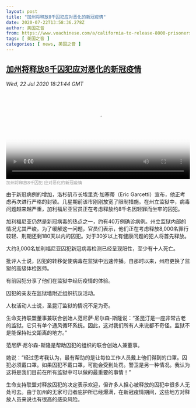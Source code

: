```yaml
---
layout: post
title: "加州将释放8千囚犯应对恶化的新冠疫情"
date: 2020-07-22T13:58:36.278Z
author: 美国之音
from: https://www.voachinese.com/a/california-to-release-8000-prisoners-amid-rising-covid-numbers-20200722/5513274.html
tags: [ 美国之音 ]
categories: [ news, 美国之音 ]
---
```

<!--1595454083000-->
[加州将释放8千囚犯应对恶化的新冠疫情](https://www.voachinese.com/a/california-to-release-8000-prisoners-amid-rising-covid-numbers-20200722/5513274.html)
------

<div>
<div><i>Wed, 22 Jul 2020 18:21:44 GMT</i></div><video poster="https://images.weserv.nl?url=gdb.voanews.com/78a53ee1-88d7-4043-b553-941246ad2848_tv_r1_s_w900.jpg" src="https://av.voanews.com/Videoroot/Pangeavideo/2020/07/7/78/78a53ee1-88d7-4043-b553-941246ad2848_240p.mp4" style="width:100%" controls></video><div><small style="color: #999;">加州将释放8千囚犯  应对恶化的新冠疫情</small></div><p>由于新冠病例的增加，洛杉矶市长埃里克·加塞蒂（Eric Garcetti）宣布，他正考虑再次进行严格的封锁。几星期前该市刚刚放宽了限制措施。在州立监狱中，病毒问题越来越严重，加利福尼亚官员正在考虑释放约8千名因轻罪而坐牢的囚犯。</p><p>加利福尼亚仍然是新冠病毒的热点之一，约有40万例确诊病例。州立监狱内部的情况尤其严峻。为了缓解这一问题，官员们表示，他们正在考虑释放8,000名罪行较轻、刑期还剩180天以内的囚犯。对于30岁以上有健康问题的犯人将首先释放。</p><p>大约3,000名加利福尼亚囚犯新冠病毒检测已经呈现阳性，至少有十人死亡。</p><p>批评人士说，囚犯的转移促使病毒在监狱中迅速传播。自那时以来，州府更换了监狱的高级体检医师。</p><p>有前囚犯分享了他们在监狱中经历疫情的体验。</p><p>囚犯的亲友在监狱墙附近组织抗议活动。</p><p>人权活动人士说，圣昆汀监狱的情况不足为奇。</p><p>生命支持联盟董事兼联合创始人范尼萨·尼尔森-斯隆说：“圣昆汀是一座非常古老的监狱。它只有单个通风循环系统。因此，这对我们所有人来说都不奇怪。监狱不是能保持社交距离的地方。”</p><p>范尼萨·尼尔森-斯隆是帮助囚犯的组织的联合创始人兼董事。</p><p>她说：“经过思考我认为，最有帮助的是让每位工作人员戴上他们得到的口罩。囚犯必须戴口罩。如果囚犯不戴口罩，可能会受到处罚。警卫是另一种情况。我认为这将是我们目前在所有监狱中可以做的最重要的事情！”</p><p>生命支持联盟对释放囚犯的决定表示欢迎，但许多人担心被释放的囚犯中很多人无处可去。由于加州的无家可归者庇护所已经爆满，在新冠疫情期间，这些地方对释放人员来说也有很高的感染风险。</p>
</div>
